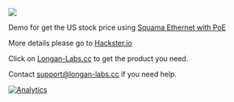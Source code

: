 ![](https://www.longan-labs.cc/media/wysiwyg/Categories/Categories-42.png)

Demo for get the US stock price using [Squama Ethernet with PoE](https://www.longan-labs.cc/1050002.html)

More details please go to [Hackster.io](https://www.hackster.io/longan_labs/how-to-get-real-time-stocks-price-with-w5500-ethernet-board-d435b2)

Click on [Longan-Labs.cc](Longan-Labs.cc) to get the product you need.

Contact [support@longan-labs.cc](support@longan-labs.cc) if you need help.

[![Analytics](https://ga-beacon.appspot.com/UA-101965714-1/Squama_US_Stock_Price)](https://github.com/igrigorik/ga-beacon)
